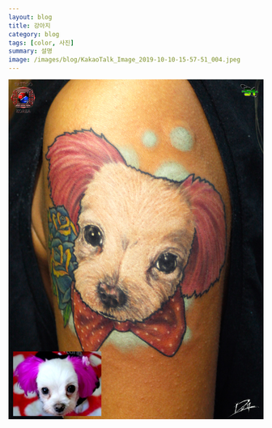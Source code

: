 ```yaml
---
layout: blog
title: 강아지
category: blog
tags: [color, 사진]  
summary: 설명
image: /images/blog/KakaoTalk_Image_2019-10-10-15-57-51_004.jpeg
---
```

![](/images/blog/KakaoTalk_Image_2019-10-10-15-57-51_004.jpeg " ")